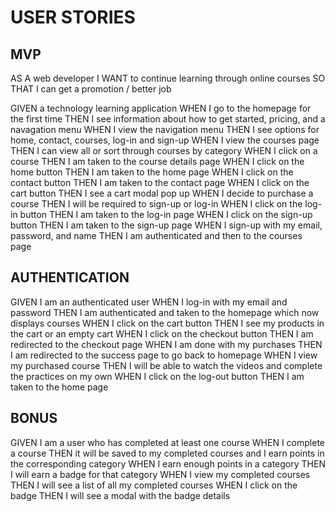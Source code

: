 # USER STORIES
## MVP 
AS A web developer
I WANT to continue learning through online courses
SO THAT I can get a promotion / better job

GIVEN a technology learning application
WHEN I go to the homepage for the first time
THEN I see information about how to get started, pricing, and a navagation menu
WHEN I view the navigation menu
THEN I see options for home, contact, courses, log-in and sign-up
WHEN I view the courses page
THEN I can view all or sort through courses by category
WHEN I click on a course
THEN I am taken to the course details page
WHEN I click on the home button
THEN I am taken to the home page
WHEN I click on the contact button
THEN I am taken to the contact page
WHEN I click on the cart button
THEN I see a cart modal pop up
WHEN I decide to purchase a course
THEN I will be required to sign-up or log-in
WHEN I click on the log-in button
THEN I am taken to the log-in page
WHEN I click on the sign-up button
THEN I am taken to the sign-up page
WHEN I sign-up with my email, password, and name
THEN I am authenticated and then to the courses page

## AUTHENTICATION
GIVEN I am an authenticated user
WHEN I log-in with my email and password
THEN I am authenticated and taken to the homepage which now displays courses
WHEN I click on the cart button
THEN I see my products in the cart or an empty cart
WHEN I click on the checkout button
THEN I am redirected to the checkout page
WHEN I am done with my purchases
THEN I am redirected to the success page to go back to homepage
WHEN I view my purchased course
THEN I will be able to watch the videos and complete the practices on my own 
WHEN I click on the log-out button
THEN I am taken to the home page

## BONUS
GIVEN I am a user who has completed at least one course
WHEN I complete a course
THEN it will be saved to my completed courses and I earn points in the corresponding category
WHEN I earn enough points in a category
THEN I will earn a badge for that category
WHEN I view my completed courses
THEN I will see a list of all my completed courses
WHEN I click on the badge
THEN I will see a modal with the badge details

